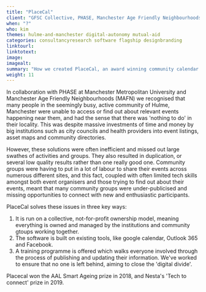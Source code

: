 ```yaml
---
title: "PlaceCal"
client: "GFSC Collective, PHASE, Manchester Age Friendly Neighbourhoods"
when: "?"
who: kim
themes: hulme-and-manchester digital-autonomy mutual-aid
categories: consultancyresearch software flagship designbranding
linktourl:
linktotext:
image:
imagealt:
summary: "How we created PlaceCal, an award winning community calendar system, designed to combat loneliness and isolation in neighbourhoods across the UK and beyond."
weight: 11
---
```


In collaboration with PHASE at Manchester Metropolitan University and Manchester Age Friendly Neighbourhoods (MAFN) we recognised that many people in the seemingly busy, active community of Hulme, Manchester were unable to access or find out about relevant events happening near them, and had the sense that there was 'nothing to do' in their locality. This was despite massive investments of time and money by big institutions such as city councils and health providers into event listings, asset maps and community directories. 

However, these solutions were often inefficient and missed out large swathes of activities and groups. They also resulted in duplication, or several low quality results rather than one really good one. Community groups were having to put in a lot of labour to share their events across numerous different sites, and this fact, coupled with often limited tech skills amongst both event organisers and those trying to find out about their events, meant that many community groups were under-publicised and missing opportunities to connect with new and enthusiastic participants.

PlaceCal solves these issues in three key ways: 
1) It is run on a collective, not-for-profit ownership model, meaning everything is owned and managed by the institutions and community gtoups working together. 
2) The software is built on existing tools, like google calendar, Outlook 365 and Facebook. 
3) A training programme is offered which walks everyone involved through the process of publishing and updating their information. We've worked to ensure that no one is left behind, aiming to close the 'digital divide'.

Placecal won the AAL Smart Ageing prize in 2018, and Nesta's 'Tech to connect' prize in 2019.
